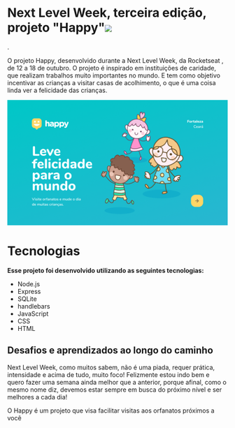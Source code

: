 <h1 text-aling="center">Next Level Week, terceira edição, projeto "Happy"<img src="./public/images/logo.svg"></h1>.
<p>O projeto Happy, desenvolvido durante a Next Level Week, da Rocketseat , de 12 a 18 de outubro.
O projeto é inspirado em instituições de caridade, que realizam trabalhos muito importantes no mundo. E tem como objetivo incentivar as crianças a visitar casas de acolhimento, o que é uma coisa linda ver a felicidade das crianças.</p>
<img src="./public/images/happy.png">

<h1> Tecnologias</h1>
<strong>Esse projeto foi desenvolvido utilizando as seguintes tecnologias:</strong>
<ul>
 <li>Node.js</li>
<li>Express</li>
<li>SQLite</li>
<li>handlebars</li>
<li>JavaScript</li>
<li>CSS</li>
<li>HTML</li>
</ul>


<h2>Desafios e aprendizados ao longo do caminho</h2>
<p>Next Level Week, como muitos sabem, não é uma piada, requer prática, intensidade e acima de tudo, muito foco!
Felizmente estou indo bem e quero fazer uma semana ainda melhor que a anterior, porque afinal, como o mesmo nome diz, devemos estar sempre em busca do próximo nível e ser melhores a cada dia!</p>


O Happy é um projeto que visa facilitar visitas aos orfanatos próximos a você


